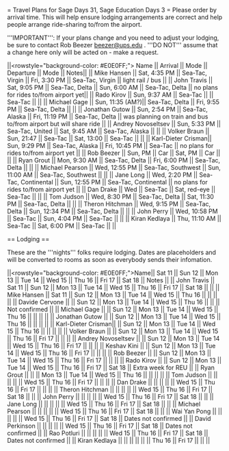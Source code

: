 = Travel Plans for Sage Days 31, Sage Education Days 3 =
Please order by arrival time. This will help ensure lodging arrangements are correct and help people arrange ride-sharing to/from the airport.

'''IMPORTANT''': If your plans change and you need to adjust your lodging, be sure to contact Rob Beezer beezer@ups.edu .  '''DO NOT''' assume that a change here only will be acted on - make a request.


||<rowstyle="background-color: #E0E0FF;"> Name ||  Arrival || Mode || Departure || Mode || Notes||
|| Mike Hansen        || Sat, 4:35 PM    || Sea-Tac, Virgin      || Fri, 3:30 PM        || Sea-Tac, Virgin      || light rail / bus ||
|| John Travis        || Sat, 9:05 PM    || Sea-Tac, Delta       || Sun, 6:00 AM        || Sea-Tac, Delta       || no plans for rides to/from airport yet||
|| Rado Kirov         || Sun, 9:37 AM    || Sea-Tac              ||                     || Sea-Tac              || ||
|| Michael Gage       || Sun, 11:35 (AM?)|| Sea-Tac, Delta       || Fri,  9:55 PM       || Sea-Tac, Delta       || ||
|| Jonathan Gutow     || Sun, 2:54 PM    || Sea-Tac, Alaska      || Fri, 11:19 PM       || Sea-Tac, Delta       || was planning on train and bus to/from airport but will share ride ||
|| Andrey Novoseltsev || Sun, 5:33 PM    || Sea-Tac, United      || Sat, 9:45 AM        || Sea-Tac, Alaska      || ||
|| Volker Braun       || Sun, 21:47      || Sea-Tac              || Sat, 13:00          || Sea-Tac              || ||
|| Karl-Dieter Crisman|| Sun, 9:29 PM    || Sea-Tac, Alaska      || Fri, 10:45 PM       || Sea-Tac              || no plans for rides to/from airport yet ||
|| Rob Beezer         || Sun, PM         || Car                  || Sat, PM             || Car                  || ||
|| Ryan Grout         || Mon, 9:30 AM    || Sea-Tac, Delta       || Fri, 6:00  PM       || Sea-Tac, Delta       || ||
|| Michael Pearson    || Wed, 12:55 PM   || Sea-Tac, Southwest   || Sun, 11:00 AM       || Sea-Tac, Southwest   || ||
|| Jane Long          || Wed, 2:20 PM    || Sea-Tac, Continental || Sun, 12:55 PM       || Sea-Tac, Continental || no plans for rides to/from airport yet ||
|| Dan Drake          || Wed             || Sea-Tac              || Sat, red-eye        || Sea-Tac              || ||
|| Tom Judson         || Wed, 8:30 PM    || Sea-Tac, Delta       || Sat, 11:30 PM       || Sea-Tac, Delta       || ||
|| Theron Hitchman    || Wed, 9:15 PM    || Sea-Tac, Delta       || Sun, 12:34 PM       || Sea-Tac, Delta       || ||
|| John Perry         || Wed, 10:58 PM   || Sea-Tac              || Sun,  4:04 PM       || Sea-Tac              || ||
|| Kiran Kedlaya      || Thu, 11:10 AM   || Sea-Tac              || Sat,  6:00 PM       || Sea-Tac              || ||


== Lodging ==

These are the '''nights''' folks require lodging.  Dates are placeholders and will be converted to rooms as soon as everybody sends their infomation.

||<rowstyle="background-color: #E0E0FF;">Name|| Sat 11 || Sun 12 || Mon 13 || Tue 14 || Wed 15 || Thu 16 || Fri 17 || Sat 18 || Notes ||
|| John Travis        || Sat 11 || Sun 12 || Mon 13 || Tue 14 || Wed 15 || Thu 16 || Fri 17 || Sat 18 || ||
|| Mike Hansen        || Sat 11 || Sun 12 || Mon 13 || Tue 14 || Wed 15 || Thu 16 ||        ||        || ||
|| Davide Cervone     ||        || Sun 12 || Mon 13 || Tue 14 || Wed 15 || Thu 16 ||        ||        || Not confirmed ||
|| Michael Gage       ||        || Sun 12 || Mon 13 || Tue 14 || Wed 15 || Thu 16 ||        ||        || ||
|| Jonathan Gutow     ||        || Sun 12 || Mon 13 || Tue 14 || Wed 15 || Thu 16 ||        ||        || ||
|| Karl-Dieter Crisman||        || Sun 12 || Mon 13 || Tue 14 || Wed 15 || Thu 16 ||        ||        || ||
|| Volker Braun       ||        || Sun 12 || Mon 13 || Tue 14 || Wed 15 || Thu 16 || Fri 17 ||        || ||
|| Andrey Novoseltsev ||        || Sun 12 || Mon 13 || Tue 14 || Wed 15 || Thu 16 || Fri 17 ||        || ||
|| Keshav Kini        ||        || Sun 12 || Mon 13 || Tue 14 || Wed 15 || Thu 16 || Fri 17 ||        || ||
|| Rob Beezer         ||        || Sun 12 || Mon 13 || Tue 14 || Wed 15 || Thu 16 || Fri 17 ||        || ||
|| Rado Kirov         ||        || Sun 12 || Mon 13 || Tue 14 || Wed 15 || Thu 16 || Fri 17 || Sat 18 || Extra week for REU ||
|| Ryan Grout         ||        ||        || Mon 13 || Tue 14 || Wed 15 || Thu 16 ||        ||        || ||
|| Tom Judson         ||        ||        ||        ||        || Wed 15 || Thu 16 || Fri 17 ||        || ||
|| Dan Drake          ||        ||        ||        ||        || Wed 15 || Thu 16 || Fri 17 ||        || ||
|| Theron Hitchman    ||        ||        ||        ||        || Wed 15 || Thu 16 || Fri 17 || Sat 18 || ||
|| John Perry         ||        ||        ||        ||        || Wed 15 || Thu 16 || Fri 17 || Sat 18 || ||
|| Jane Long          ||        ||        ||        ||        || Wed 15 || Thu 16 || Fri 17 || Sat 18 || ||
|| Michael Pearson    ||        ||        ||        ||        || Wed 15 || Thu 16 || Fri 17 || Sat 18 || ||
|| Wai Yan Pong       ||        ||        ||        ||        || Wed 15 || Thu 16 || Fri 17 || Sat 18 || Dates not confirmed ||
|| David Perkinson    ||        ||        ||        ||        || Wed 15 || Thu 16 || Fri 17 || Sat 18 || Dates not confirmed ||
|| Rao Potluri        ||        ||        ||        ||        || Wed 15 || Thu 16 || Fri 17 || Sat 18 || Dates not confirmed ||
|| Kiran Kedlaya      ||        ||        ||        ||        ||        || Thu 16 || Fri 17 ||        || ||
